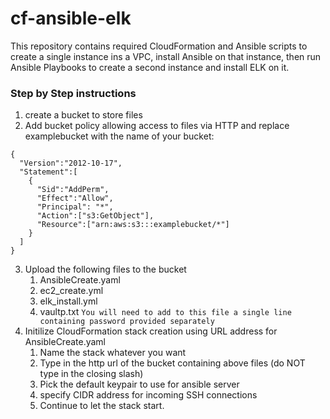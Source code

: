 # cf-ansible-elk

This repository contains required CloudFormation and Ansible scripts to create a single instance ins a VPC, install Ansible on that instance, then run Ansible Playbooks to create a second instance and install ELK on it.

### Step by Step instructions

1. create a bucket to store files
2. Add bucket policy allowing access to files via HTTP and replace examplebucket with the name of your bucket:
```
{
  "Version":"2012-10-17",
  "Statement":[
    {
      "Sid":"AddPerm",
      "Effect":"Allow",
      "Principal": "*",
      "Action":["s3:GetObject"],
      "Resource":["arn:aws:s3:::examplebucket/*"]
    }
  ]
}
```
3. Upload the following files to the bucket
   1. AnsibleCreate.yaml
   2. ec2_create.yml
   3. elk_install.yml
   4. vaultp.txt `You will need to add to this file a single line containing password provided separately`
4. Initilize CloudFormation stack creation using URL address for AnsibleCreate.yaml
   1. Name the stack whatever you want
   2. Type in the http url of the bucket containing above files (do NOT type in the closing slash)
   3. Pick the default keypair to use for ansible server
   4. specify CIDR address for incoming SSH connections
   5. Continue to let the stack start.
